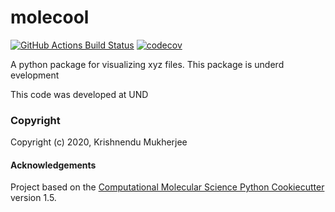 molecool
==============================
[//]: # (Badges)
[![GitHub Actions Build Status](https://github.com/REPLACE_WITH_OWNER_ACCOUNT/star/workflows/CI/badge.svg)](https://github.com/REPLACE_WITH_OWNER_ACCOUNT/star/actions?query=workflow%3ACI)
[![codecov](https://codecov.io/gh/REPLACE_WITH_OWNER_ACCOUNT/molecool/branch/master/graph/badge.svg)](https://codecov.io/gh/REPLACE_WITH_OWNER_ACCOUNT/molecool/branch/master)


A python package for visualizing xyz files. This package is underd evelopment

This code was developed at UND
### Copyright

Copyright (c) 2020, Krishnendu Mukherjee


#### Acknowledgements
 
Project based on the 
[Computational Molecular Science Python Cookiecutter](https://github.com/molssi/cookiecutter-cms) version 1.5.
